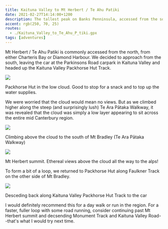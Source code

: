 ```yaml
---
title: Kaituna Valley to Mt Herbert / Te Ahu Patiki
date: 2021-02-27T14:14:00+1200
description: The tallest peak on Banks Penninsula, accessed from the south
accent: rgb(250, 70, 25)
routes:
  - ./Kaituna_Valley_to_Te_Ahu_P_tiki.gpx
tags: [adventures]
---
```


Mt Herbert / Te Ahu Patiki is commonly accessed from the north, from either Charteris Bay or Diamond Harbour. We decided to approach from the south, leaving the car at the Parkinsons Road carpark in Kaituna Valley and headed up the Kaituna Valley Packhorse Hut Track.

![][packhorse]

<figcaption>Packhorse Hut in the low cloud. Good to stop for a snack and to top up the water supplies.</figcaption>

We were worried that the cloud would mean no views. But as we climbed higher along the steep (and surprisingly lush) Te Ara Pātaka Walkway, it was revealed that the cloud was simply a low layer appearing to sit across the entire mid Canterbury region.

![][fog]

<figcaption>Climbing above the cloud to the south of Mt Bradley (Te Ara Pātaka Walkway)</figcaption>

![][summit]

<figcaption>Mt Herbert summit. Ethereal views above the cloud all the way to the alps!</figcaption>

To form a bit of a loop, we returned to Packhorse Hut along Faulkner Track on the other side of Mt Bradley.

![][valley]

<figcaption>Desceding back along Kaituna Valley Packhorse Hut Track to the car</figcaption>

I would definitely recommend this for a day walk or run in the region. For a faster, fuller loop with some road running, consider continuing past Mt Herbert summit and decsending Monument Track and Kaituna Valley Road--that's what I would try next time.

[packhorse]: ./PXL_20210226_214259866.jpg
[fog]: ./PXL_20210226_221636699.jpg
[summit]: ./PXL_20210226_230634856.jpg
[valley]: ./PXL_20210227_003507757.jpg
